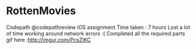 RottenMovies
============
Codepath @codepathreview iOS assignment
Time taken : 7 hours 
Lost a lot of time working around network errors :(
Completed all the required parts 
gif here :http://imgur.com/PcsZlKC
